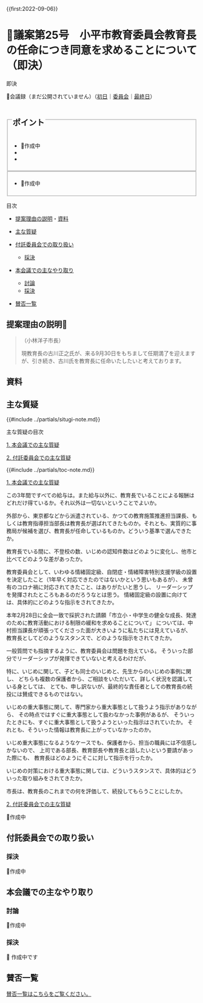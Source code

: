 {{first:2022-09-06}}

# 🚧議案第25号　小平市教育委員会教育長の任命につき同意を求めることについて（即決）

<i class="fa fa-gavel" aria-hidden="true"></i> 即決

<p id="read-kaigiroku">📄会議録（まだ公開されていません）（<a href="https://ssp.kaigiroku.net/tenant/kodaira/SpTop.html">初日</a>｜<a href="https://ssp.kaigiroku.net/tenant/kodaira/SpTop.html">委員会</a>｜<a href="https://ssp.kaigiroku.net/tenant/kodaira/SpTop.html">最終日</a>）</p>

<fieldset class="pnt">
  <legend><h2>ポイント</h2></legend>

- 🚧作成中
- <!--全会一致で可決しました -->
- <!--賛成多数で可決しました -->

</fieldset>

<fieldset class="sanpi">
<!--  <legend><h2>⭕️ 私（安竹洋平）の判断：賛成</h2></legend> -->
<!--  <legend><h2>❌ 私（安竹洋平）の判断：反対</h2></legend> -->

- 🚧作成中

</fieldset>

<div class="toc">

目次

- [提案理由の説明](#提案理由の説明)・[資料](#資料)

- [主な質疑](#主な質疑)
- [付託委員会での取り扱い](#付託委員会での取り扱い)
  - [採決](#採決)
- [本会議での主なやり取り](#本会議での主なやり取り)
  - [討論](#討論)
  - [採決](#採決-1)
- [賛否一覧](#賛否一覧)

</div>

## 提案理由の説明🚧

> （小林洋子市長）
>
> 現教育長の古川正之氏が、来る9月30日をもちまして任期満了を迎えますが、引き続き、古川氏を教育長に任命いたしたいと考えております。


## 資料


<div class="ippan-situgi">


## 主な質疑
{{#include ../partials/situgi-note.md}}


<div class="toc">

主な質疑の目次

[1. 本会議での主な質疑](#1-本会議での主な質疑)


[2. 付託委員会での主な質疑](#2-付託委員会での主な質疑)


{{#include ../partials/toc-note.md}}

</div>

<div class="situgi-heading" id="1-本会議での主な質疑"><a class="header" href="#1-本会議での主な質疑">1. 本会議での主な質疑</a></div>


<div class="bln bleft yasutake" data-speaker="😃⭐️安竹洋平議員（一人会派の会）">

この3年間ですべての給与は。また給与以外に、教育長でいることによる報酬はどれだけ得ているか。それ以外は一切ないということでよいか。

</div>

<div class="bln bleft yasutake" data-speaker="😃⭐️安竹洋平議員（一人会派の会）">

外部から、東京都などから派遣されている、かつての教育施策推進担当課長、もしくは教育指導担当部長は教育長が選ばれてきたものか。それとも、実質的に事務局が候補を選び、教育長が任命しているものか。どういう基準で選んできたか。

</div>

<div class="bln bleft yasutake" data-speaker="😃⭐️安竹洋平議員（一人会派の会）">

教育長でいる間に、不登校の数、いじめの認知件数はどのように変化し、他市と比べてどのような差があったか。

</div>

<div class="bln bleft yasutake" data-speaker="😃⭐️安竹洋平議員（一人会派の会）">

教育委員会として、いわゆる情緒固定級、自閉症・情緒障害特別支援学級の設置を決定したこと（1年早く対応できたのではないかという思いもあるが）、
未曾有のコロナ禍に対応されてきたこと、はありがたいと思うし、
リーダーシップを発揮されたところもあるのだろうなとは思う。
情緒固定級の設置に向けては、具体的にどのような指示をされてきたか。

</div>

<div class="bln bleft yasutake" data-speaker="😃⭐️安竹洋平議員（一人会派の会）">

本年2月28日に全会一致で採択された請願「市立小・中学生の健全な成長、発達のために教育活動における制限の緩和を求めることについて」
については、中村担当課長が頑張ってくださった面が大きいように私たちには見えているが、
教育長としてどのようなスタンスで、どのような指示をされてきたか。

</div>

<div class="bln bleft yasutake" data-speaker="😃⭐️安竹洋平議員（一人会派の会）">

一般質問でも指摘するように、教育委員会は問題を抱えている。
そういった部分でリーダーシップが発揮できていないと考えるわけだが、

</div>

<div class="bln bleft yasutake" data-speaker="😃⭐️安竹洋平議員（一人会派の会）">

特に、いじめに関して、子ども同士のいじめと、先生からのいじめの事例に関し、
どちらも複数の保護者から、ご相談をいただいて、詳しく状況を認識している身としては、
とても、申し訳ないが、最終的な責任者としての教育長の続投には賛成できるものではない。

</div>

<div class="bln bleft yasutake" data-speaker="😃⭐️安竹洋平議員（一人会派の会）">

いじめの重大事態に関して、専門家から重大事態として扱うよう指示がありながら、
その時点ではすぐに重大事態として扱わなかった事例があるが、
そういったときにも、すぐに重大事態として扱うようといった指示はされていたか。
それとも、そういった情報は教育長に上がっていなかったのか。

</div>

<div class="bln bleft yasutake" data-speaker="😃⭐️安竹洋平議員（一人会派の会）">

いじめ重大事態になるようなケースでも、保護者から、担当の職員には不信感しかないので、
上司である部長、教育部長や教育長と話したいという要請があった際にも、
教育長はどのようにそこに対して指示を行ったか。

</div>

<div class="bln bleft yasutake" data-speaker="😃⭐️安竹洋平議員（一人会派の会）">

いじめの対策における重大事態に関しては、どういうスタンスで、具体的はどういった取り組みをされてきたか。

</div>

<div class="bln bleft yasutake" data-speaker="😃⭐️安竹洋平議員（一人会派の会）">

市長は、教育長のこれまでの何を評価して、続投してもらうことにしたか。

</div>

<div class="situgi-heading" id="2-付託委員会での主な質疑"><a class="header" href="#2-付託委員会での主な質疑">2. 付託委員会での主な質疑</a></div>

🚧作成中

<!-- この議案は総務委員会に付託されました。主な質疑を記します。-->
<!-- この議案は生活文教委員会に付託されました。主な質疑を記します。一人会派の会からは、伊藤央雄議員が委員として参加しました。私の質問も託しています。-->
<!-- この議案は厚生委員会に付託されました。主な質疑を記します。一人会派の会からは、橋本久雄議員が委員として参加しました。私の質問も託しています。-->
<!-- この議案は環境建設委員会に付託されました。主な質疑を記します。一人会派の会からは、私（安竹洋平議員）が委員として参加しました。-->

</div>

## 付託委員会での取り扱い
### 採決
🚧作成中
<!-- 全委員が賛成⭕️ -->

<!--
|会派名 | ⭕️賛成／❌反対／🪑退席 |
|--- | ---|
|一人会派の会 |  |
|政和会 |  |
|公明党 |  |
|フォーラム小平 |  |
|共産党小平市議団 |  |
|生活者ネットワーク |  |
|まちづくり市民こだいら |  |
-->

<!-- 全会一致で、可決すべきものと決しました。-->
<!-- 賛成多数で、可決すべきものと決しました。-->
<!-- 賛成少数で、否決すべきものと決しました。-->

## 本会議での主なやり取り
### 討論
🚧作成中
<!--なし-->

<!--
|会派名 | ⭕️賛成討論／❌反対討論／🪑討論なし |
|--- | ---|
|一人会派の会 | ❌ |
|政和会 | ❌ |
|公明党 |  |
|フォーラム小平 |  |
|共産党小平市議団 |  |
|生活者ネットワーク |  |
|まちづくり市民こだいら |  |

#### 一人会派の会の賛成・反対討論（🚧議員）

-->

<!-- 代表して伊藤央🚧橋本久雄議員が反対🚧賛成討論を行いました。私の主張も託しました。 -->
<!-- 代表して私（安竹洋平議員）が反対賛成討論を行いました。 -->

> 

<!-- それ以外の会派の討論は[こちらをご参照ください]()。 -->


### 採決
🚧 作成中です

<!--
|議員名（会派名） | ⭕️賛成／❌反対／🪑退場・欠席 |
|--- | ---|
|安竹洋平（一人会派の会） | ⭕️❌ |
|伊藤央（一人会派の会） | ⭕️❌ |
|橋本久雄（一人会派の会） | ⭕️❌ |
|（政和会） | ⭕️❌ |
|（公明党） | ⭕️❌ |
|（フォーラム小平） | ⭕️❌ |
|（共産党小平市議団） | ⭕️❌ |
|（生活者ネットワーク） | ⭕️❌ |
|（まちづくり市民こだいら） | ⭕️❌ |


<!--全議員が賛成⭕️-->

<!-- 全会一致で可決しました。-->
<!-- 賛成多数で可決しました。-->
<!-- 賛成少数で否決しました。 -->

## 賛否一覧

[賛否一覧はこちらをご覧ください。](./index.md#賛否)

